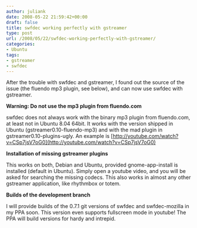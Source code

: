 ```yaml
---
author: juliank
date: 2008-05-22 21:59:42+00:00
draft: false
title: swfdec working perfectly with gstreamer
type: post
url: /2008/05/22/swfdec-working-perfectly-with-gstreamer/
categories:
- Ubuntu
tags:
- gstreamer
- swfdec
---
```


After the trouble with swfdec and gstreamer, I found out the source of the issue (the fluendo mp3 plugin, see below), and can now use swfdec with gstreamer.

**Warning: Do not use the mp3 plugin from fluendo.com**

swfdec does not always work with the binary mp3 plugin from fluendo.com, at least not in Ubuntu 8.04 64bit. It works with the version shipped in Ubuntu (gstreamer0.10-fluendo-mp3) and with the mad plugin in gstreamer0.10-plugins-ugly. An example is [http://youtube.com/watch?v=CSp7jsV7oG0](http://youtube.com/watch?v=CSp7jsV7oG0)

**Installation of missing gstreamer plugins**

This works on both, Debian and Ubuntu, provided gnome-app-install is installed (default in Ubuntu). Simply open a youtube video, and you will be asked for searching the missing codecs. This also works in almost any other gstreamer application, like rhythmbox or totem.

**Builds of the development branch**

I will provide builds of the 0.7.1 git versions of swfdec and swfdec-mozilla in my PPA soon. This version even supports fullscreen mode in youtube! The PPA will build versions for hardy and intrepid.
